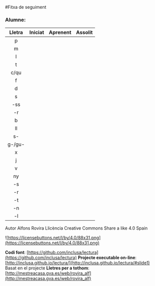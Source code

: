 #Fitxa de seguiment


### Alumne:


| Lletra | Iniciat | Aprenent | Assolit |
|:--:| :--: |:--: |:--:|
| p
| m
| l
| t
| c/qu
| f
| d
| s
| -ss
| -r
| b
| ll
| s-
| g-/gu-
| x
| j
| v
| ny
| -s
| -r
| -t
| -n
| -l

Autor Alfons Rovira
Llicència Creative Commons Share a like 4.0 Spain

![https://licensebuttons.net/l/by/4.0/88x31.png](https://licensebuttons.net/l/by/4.0/88x31.png)

**Codi font**: [https://github.com/inclusa/lectura](https://github.com/inclusa/lectura)
**Projecte executable on-line**: [http://inclusa.github.io/lectura/](http://inclusa.github.io/lectura/#slide1)
Basat en el projecte **Lletres per a tothom**: [http://mestreacasa.gva.es/web/rovira_alf](http://mestreacasa.gva.es/web/rovira_alf)

